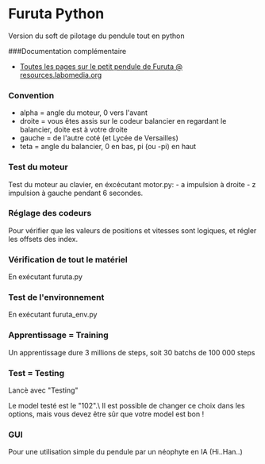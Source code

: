 # Furuta Python

Version du soft de pilotage du pendule tout en python

###Documentation complémentaire
* [Toutes les pages sur le petit pendule de Furuta @ resources.labomedia.org](https://resources.labomedia.org)

### Convention

* alpha = angle du moteur, 0 vers l'avant
* droite = vous êtes assis sur le codeur balancier en regardant le balancier, doite est à votre droite
* gauche = de l'autre coté (et Lycée de Versailles)
* teta = angle du balancier, 0 en bas, pi (ou -pi) en haut


### Test du moteur
Test du moteur au clavier, en éxcécutant motor.py:
        - a impulsion à droite
        - z impulsion à gauche
    pendant 6 secondes.

### Réglage des codeurs
Pour vérifier que les valeurs de positions et vitesses sont logiques,
et régler les offsets des index.

### Vérification de tout le matériel
En exécutant furuta.py

### Test de l'environnement
En exécutant furuta_env.py

### Apprentissage = Training

Un apprentissage dure 3 millions de steps,
soit 30 batchs de 100 000 steps

### Test = Testing
Lancè avec "Testing"

Le model testé est le "102".\\
Il est possible de changer ce choix dans les options, mais vous devez être sûr que votre model est bon !


### GUI
Pour une utilisation simple du pendule par un néophyte en IA (Hi..Han..)
